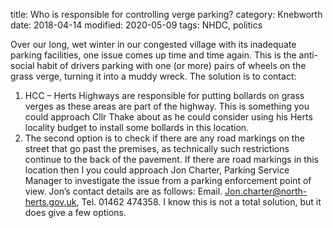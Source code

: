 title: Who is responsible for controlling verge parking?
category: Knebworth
date: 2018-04-14
modified: 2020-05-09
tags: NHDC, politics

Over our long, wet winter in our congested village with its inadequate parking facilities, one issue comes up time and time again. This is the anti-social habit of drivers parking with one (or more) pairs of wheels on the grass verge, turning it into a muddy wreck.
The solution is to contact:
1.	HCC – Herts Highways are responsible for putting bollards on grass verges as these areas are part of the highway.  This is something you could approach Cllr Thake about as he could consider using his Herts locality budget to install some bollards in this location.
2.	The second option is to check if there are any road markings on the street that go past the premises, as technically such restrictions continue to the back of the pavement. If there are road markings in this location then I you could approach Jon Charter, Parking Service Manager to investigate the issue from a parking enforcement point of view. Jon’s contact details are as follows: Email. Jon.charter@north-herts.gov.uk, Tel. 01462 474358.
I know this is not a total solution, but it does give a few options.
